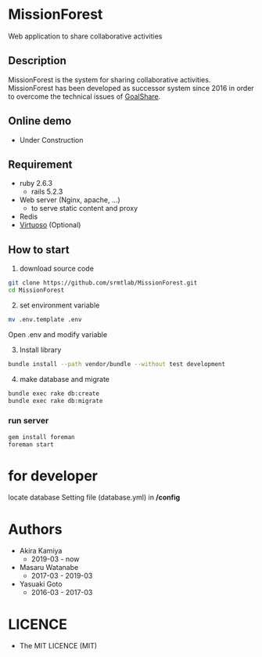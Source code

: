 MissionForest
====
Web application to share collaborative activities

## Description
MissionForest is the system for sharing collaborative activities.  
MissionForest has been developed as successor system since 2016 in order to overcome the technical issues of [GoalShare](https://github.com/srmtlab/GoalShare).  

## Online demo
- Under Construction

## Requirement
- ruby 2.6.3
    - rails 5.2.3
- Web server (Nginx, apache, ...)
    - to serve static content and proxy
- Redis
- [Virtuoso](https://virtuoso.openlinksw.com/rdf/) (Optional)


## How to start
1. download source code 
```bash
git clone https://github.com/srmtlab/MissionForest.git
cd MissionForest
```

2. set environment variable
```bash
mv .env.template .env
```
Open .env and modify variable

3. Install library 
```bash
bundle install --path vendor/bundle --without test development
```

4. make database and migrate
```bash
bundle exec rake db:create
bundle exec rake db:migrate
```

### run server
```bash
gem install foreman
foreman start
```

# for developer
locate database Setting file (database.yml) in **/config**

# Authors
- Akira Kamiya
  - 2019-03 - now
- Masaru Watanabe
  - 2017-03 - 2019-03
- Yasuaki Goto
  - 2016-03 - 2017-03
  
# LICENCE
- The MIT LICENCE (MIT)